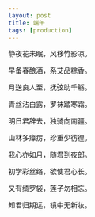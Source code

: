 ```yaml
---
layout: post
title: 端午  
tags: [production]
---
```

静夜花未眠，风移竹影凉。

早备春酿酒，系艾品粽香。

月送良人至，抚弦助千觞。

青丝沾白露，罗袜踏寒霜。

明日君辞去，独骑向南疆。

山林多瘴疠，珍重少彷徨。

我心亦如月，随君到夜郎。

初学彩丝络，欲使君心长。

又有绮罗袋，莲子勿相忘。

知君归期远，镜中无新妆。
